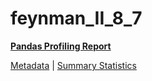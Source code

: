 # feynman_II_8_7

[**Pandas Profiling Report**](https://epistasislab.github.io/pmlb/profile/feynman_II_8_7.html)

[Metadata](metadata.yaml) | [Summary Statistics](summary_stats.tsv)

